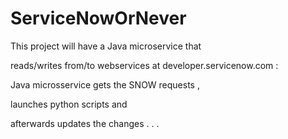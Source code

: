 # ServiceNowOrNever

This project will have a Java microservice that 

reads/writes from/to webservices at developer.servicenow.com :

Java microsservice gets the SNOW requests , 

launches python scripts and

afterwards updates the changes . . .

